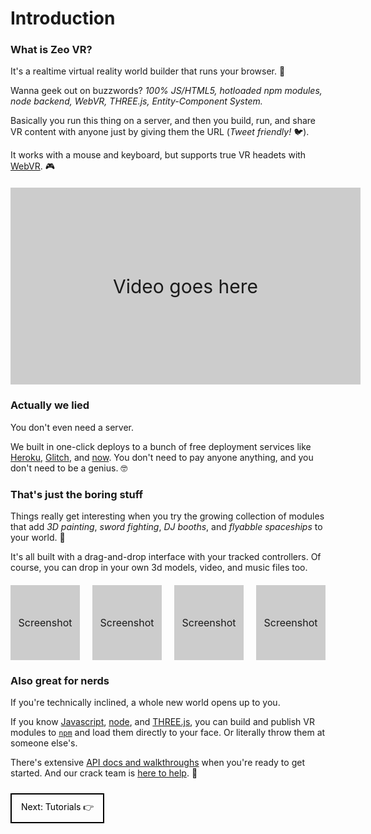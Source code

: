 # Introduction

### What is Zeo VR?

It's a realtime virtual reality world builder that runs your browser. &#x1F47E;

Wanna geek out on buzzwords? <i>100% JS/HTML5, hotloaded npm modules, node backend, WebVR, THREE.js, Entity-Component System.</i>

Basically you run this thing on a server, and then you build, run, and share VR content with anyone just by giving them the URL (<i>Tweet friendly!</i> &#x1F426;).

It works with a mouse and keyboard, but supports true VR headets with [WebVR](https://webvr.info/). &#x1F3AE;

<div style="display: flex; background-color: #CCC; width: 560px; height: 315px; margin: 20px 0; justify-content: center; align-items: center; font-size: 30px; font-weight: 400;">Video goes here</div>

### Actually we lied

You don't even need a server.

We built in one-click deploys to a bunch of free deployment services like [Heroku](https://heroku.com/), [Glitch](https://glitch.com/), and [now](https://zeit.co/now). You don't need to pay anyone anything, and you don't need to be a genius. &#x1F913;

### That's just the boring stuff

Things really get interesting when you try the growing collection of modules that add _3D painting_, _sword fighting_, _DJ booths_, and _flyabble spaceships_ to your world. &#x1F680;

It's all built with a drag-and-drop interface with your tracked controllers. Of course, you can drop in your own 3d models, video, and music files too.

<div style="display: flex; margin: 20px 0;">
  <div style="display: flex; background-color: #CCC; width: 120px; height: 120px; margin-right: 20px; justify-content: center; align-items: center; font-size: 16px; font-weight: 400;">Screenshot</div>
  <div style="display: flex; background-color: #CCC; width: 120px; height: 120px; margin-right: 20px; justify-content: center; align-items: center; font-size: 16px; font-weight: 400;">Screenshot</div>
  <div style="display: flex; background-color: #CCC; width: 120px; height: 120px; margin-right: 20px; justify-content: center; align-items: center; font-size: 16px; font-weight: 400;">Screenshot</div>
  <div style="display: flex; background-color: #CCC; width: 120px; height: 120px; justify-content: center; align-items: center; font-size: 16px; font-weight: 400;">Screenshot</div>
</div>

### Also great for nerds

If you're technically inclined, a whole new world opens up to you.

If you know [Javascript](https://en.wikipedia.org/wiki/JavaScript), [node](https://nodejs.org/), and [THREE.js](https://threejs.org/), you can build and publish VR modules to [`npm`](https://npmjs.org/) and load them directly to your face. Or literally throw them at someone else's.

There's extensive [API docs and walkthroughs](/docs/api) when you're ready to get started. And our crack team is [here to help](/docs/contact). &#x1F917;

<a href="/docs/tutorials" style="display: inline-flex; margin: 10px 0; padding: 10px 15px; border: 2px solid; color: #000; font-weight: 400; text-decoration: none; justify-content: center; align-items: center;">Next: Tutorials &#x1F449;</a>
